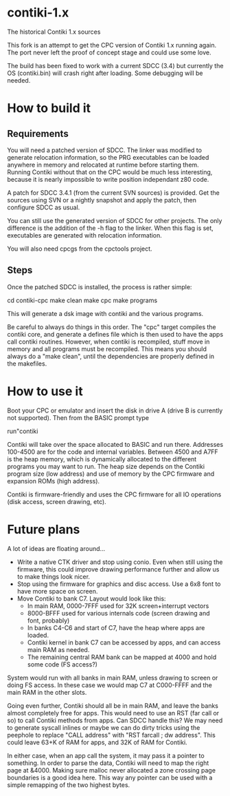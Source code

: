 contiki-1.x
===========

The historical Contiki 1.x sources

This fork is an attempt to get the CPC version of Contiki 1.x running again.
The port never left the proof of concept stage and could use some love.

The build has been fixed to work with a current SDCC (3.4) but currently the OS
(contiki.bin) will crash right after loading. Some debugging will be needed.

How to build it
===============

Requirements
------------

You will need a patched version of SDCC. The linker was modified to generate
relocation information, so the PRG executables can be loaded anywhere in memory
and relocated at runtime before starting them. Running Contiki without that on
the CPC would be much less interesting, because it is nearly impossible to write
position independant z80 code.

A patch for SDCC 3.4.1 (from the current SVN sources) is provided. Get the
sources using SVN or a nightly snapshot and apply the patch, then configure
SDCC as usual.

You can still use the generated version of SDCC for other projects. The only
difference is the addition of the -h flag to the linker. When this flag is set,
executables are generated with relocation information.

You will also need cpcgs from the cpctools project.

Steps
-----

Once the patched SDCC is installed, the process is rather simple:

  cd contiki-cpc
  make clean
  make cpc
  make programs

This will generate a dsk image with contiki and the various programs.

Be careful to always do things in this order. The "cpc" target compiles the
contiki core, and generate a defines file which is then used to have the apps
call contiki routines. However, when contiki is recompiled, stuff move in
memory and all programs must be recompiled. This means you should always do
a "make clean", until the dependencies are properly defined in the makefiles.

How to use it
=============

Boot your CPC or emulator and insert the disk in drive A (drive B is currently
not supported). Then from the BASIC prompt type

  run"contiki

Contiki will take over the space allocated to BASIC and run there. Addresses
100-4500 are for the code and internal variables. Between 4500 and A7FF is the
heap memory, which is dynamically allocated to the different programs you may
want to run. The heap size depends on the Contiki program size (low address)
and use of memory by the CPC firmware and expansion ROMs (high address).

Contiki is firmware-friendly and uses the CPC firmware for all IO operations
(disk access, screen drawing, etc).

Future plans
============

A lot of ideas are floating around...

* Write a native CTK driver and stop using conio. Even when still using the
firmware, this could improve drawing performance further and allow us to make
things look nicer.
* Stop using the firmware for graphics and disc access. Use a 6x8 font to
have more space on screen.
* Move Contiki to bank C7. Layout would look like this:
  - In main RAM, 0000-7FFF used for 32K screen+interrupt vectors
  - 8000-BFFF used for various internals code (screen drawing and font, probably)
  - In banks C4-C6 and start of C7, have the heap where apps are loaded.
  - Contiki kernel in bank C7 can be accessed by apps, and can access main RAM
  as needed.
  - The remaining central RAM bank can be mapped at 4000 and hold some code (FS
  access?)

System would run with all banks in main RAM, unless drawing to screen or doing
FS access. In these case we would map C7 at C000-FFFF and the main RAM in the
other slots.

Going even further, Contiki should all be in main RAM, and leave the banks
almost completely free for apps. This would need to use an RST (far call or so)
to call Contiki methods from apps. Can SDCC handle this? We may need to generate
syscall inlines or maybe we can do dirty tricks using the peephole to replace
"CALL address" with "RST farcall ; dw address". This could leave 63+K of RAM
for apps, and 32K of RAM for Contiki.

In either case, when an app call the system, it may pass it a pointer to
something. In order to parse the data, Contiki will need to map the right
page at &4000. Making sure malloc never allocated a zone crossing page
boundaries is a good idea here. This way any pointer can be used with a simple
remapping of the two highest bytes.

